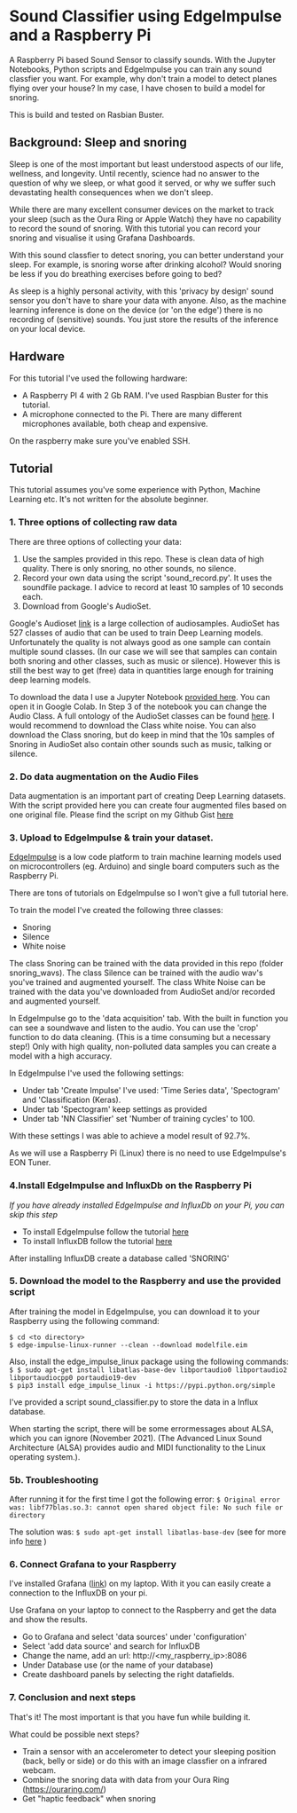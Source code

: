 # Sound Classifier using EdgeImpulse and a Raspberry Pi
A Raspberry Pi based Sound Sensor to classify sounds. With the Jupyter Notebooks, Python scripts and EdgeImpulse you can train any sound classfier you want. For example, why don't train a model to detect planes flying over your house? In my case, I have chosen to build a model for snoring. 

This is build and tested on Rasbian Buster.
 
## Background: Sleep and snoring
Sleep is one of the most important but least understood aspects of our life, wellness, and longevity. Until recently, science had no answer to the question of why we sleep, or what good it served, or why we suffer such devastating health consequences when we don't sleep. 

While there are many excellent consumer devices on the market to track your sleep (such as the Oura Ring or Apple Watch) they have no capability to record the sound of snoring. 
With this tutorial you can record your snoring and visualise it using Grafana Dashboards. 

With this sound classfier to detect snoring, you can better understand your sleep. For example, is snoring worse after drinking alcohol? Would snoring be less if you do breathing exercises before going to bed?

As sleep is a highly personal activity, with this 'privacy by design' sound sensor you don't have to share your data with anyone. Also, as the machine learning inference is done on the device (or 'on the edge') there is no recording of (sensitive) sounds. You just store the results of the inference on your local device. 

## Hardware
For this tutorial I've used the following hardware:
- A Raspberry PI 4 with 2 Gb RAM. I've used Raspbian Buster for this tutorial.
- A microphone connected to the Pi. There are many different microphones available, both cheap and expensive. 

On the raspberry make sure you've enabled SSH. 

## Tutorial
This tutorial assumes you've some experience with Python, Machine Learning etc. It's not written for the absolute beginner.

### 1. Three options of collecting raw data

There are three options of collecting your data:
1. Use the samples provided in this repo. These is clean data of high quality. There is only snoring, no other sounds, no silence. 
2. Record your own data using the script 'sound_record.py'. It uses the soundfile package.  I advice to record at least 10 samples of 10 seconds each.
3. Download from Google's AudioSet.  

Google's Audioset [link](https://research.google.com/audioset/index.html) is a large collection of audiosamples. AudioSet has 527 classes of audio that can be used to train Deep Learning models. Unfortunately the quality is not always good as one sample can contain multiple sound classes. (In our case we will see that samples can contain both snoring and other classes, such as music or silence). However this is still the best way to get (free) data in quantities large enough for training deep learning models. 

To download the data I use a Jupyter Notebook [provided here](https://github.com/aoifemcdonagh/audioset-processing/blob/master/demo.ipynb). You can open it in Google Colab. In Step 3 of the notebook you can change the Audio Class. A full ontology of the AudioSet classes can be found [here](https://research.google.com/audioset/ontology/index.html). I would recommend to download the Class white noise. You can also download the Class snoring, but do keep in mind that the 10s samples of Snoring in AudioSet also contain other sounds such as music, talking or silence. 

### 2. Do data augmentation on the Audio Files
Data augmentation is an important part of creating Deep Learning datasets. With the script provided here you can create four augmented files based on one original file. 
Please find the script on my Github Gist [here](https://gist.github.com/MichielBbal/15b9081d41f858c3dcd2c4307e401f58#file-audio_data_augmentation-py)

### 3. Upload to EdgeImpulse & train your dataset. 

[EdgeImpulse](www.edgeimpulse.com) is a low code platform to train machine learning models used on microcontrollers (eg. Arduino) and single board computers such as the Raspberry Pi. 

There are tons of tutorials on EdgeImpulse so I won't give a full tutorial here.

To train the model I've created the following three classes:
- Snoring
- Silence
- White noise

The class Snoring can be trained with the data provided in this repo (folder snoring_wavs).
The class Silence can be trained with the audio wav's you've trained and augmented yourself. 
The class White Noise can be trained with the data you've downloaded from AudioSet and/or recorded and augmented yourself.
 
In EdgeImpulse go to the 'data acquisition' tab. With the built in function you can see a soundwave and listen to the audio. You can use the 'crop' function to do data cleaning. (This is a time consuming but a necessary step!) Only with high quality, non-polluted data samples you can create a model with a high accuracy.

In EdgeImpulse I've used the following settings: 

* Under tab 'Create Impulse' I've used: 'Time Series data', 'Spectogram' and 'Classification (Keras).
* Under tab 'Spectogram' keep settings as provided
* Under tab 'NN Classifier' set 'Number of training cycles' to 100. 

With these settings I was able to achieve a model result of 92.7%. 

As we will use a Raspberry Pi (Linux) there is no need to use EdgeImpulse's EON Tuner.

### 4.Install EdgeImpulse and InfluxDb on the Raspberry Pi
<i>If you have already installed EdgeImpulse and InfluxDb on your Pi, you can skip this step </i>

* To install EdgeImpulse follow the tutorial [here](https://docs.edgeimpulse.com/docs/edge-impulse-for-linux)
* To install InfluxDB follow the tutorial [here](https://simonhearne.com/2020/pi-influx-grafana/) 

After installing InfluxDB create a database called 'SNORING'

### 5. Download the model to the Raspberry and use the provided script 

After training the model in EdgeImpulse, you can download it to your Raspberry using the following command: <br>

`$ cd <to directory>` <br>
`$ edge-impulse-linux-runner --clean --download modelfile.eim`

Also, install the edge_impulse_linux package using the following commands: <br>
`$ $ sudo apt-get install libatlas-base-dev libportaudio0 libportaudio2 libportaudiocpp0 portaudio19-dev` <br> 
`$ pip3 install edge_impulse_linux -i https://pypi.python.org/simple` 

I've provided a script sound_classifier.py to store the data in a Influx database.

When starting the script, there will be some errormessages about ALSA, which you can ignore (November 2021). (The Advanced Linux Sound Architecture (ALSA) provides audio and MIDI functionality to the Linux operating system.). 

### 5b. Troubleshooting
After running it for the first time I got the following error:
`$ Original error was: libf77blas.so.3: cannot open shared object file: No such file or directory`<br>

The solution was: `$ sudo apt-get install libatlas-base-dev`
(see for more info [here](https://github.com/numpy/numpy/issues/14772) )

### 6. Connect Grafana to your Raspberry
I've installed Grafana ([link](https://grafana.com/)) on my laptop. With it you can easily create a connection to the InfluxDB on your pi. 

Use Grafana on your laptop to connect to the Raspberry and get the data and show the results. 
* Go to Grafana and select 'data sources' under 'configuration'
* Select 'add data source' and search for InfluxDB
* Change the name, add an url: http://<my_raspberry_ip>:8086
* Under Database use <SNORING> (or the name of your database)
* Create dashboard panels by selecting the right datafields.

### 7. Conclusion and next steps
That's it! The most important is that you have fun while building it.
 
What could be possible next steps?
 - Train a sensor with an accelerometer to detect your sleeping position (back, belly or side) or do this with an image classfier on a infrared webcam. 
 - Combine the snoring data with data from your Oura Ring (https://ouraring.com/)
 - Get "haptic feedback" when snoring
 

